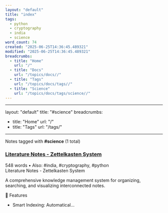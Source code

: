 ```yaml
---
layout: "default"
title: "index"
tags:
  - python
  - cryptography
  - india
  - science
word_count: 74
created: "2025-06-25T14:36:45.489321"
modified: "2025-06-25T14:36:45.489321"
breadcrumbs:
  - title: "Home"
    url: "/"
  - title: "Docs"
    url: "/topics/docs//"
  - title: "Tags"
    url: "/topics/docs/tags//"
  - title: "Science"
    url: "/topics/docs/tags/science//"
---
```

---
layout: "default"
title: "#science"
breadcrumbs:
  - title: "Home"
    url: "/"
  - title: "Tags"
    url: "/tags/"
---
Notes tagged with **#science** (1 total)

<div class="note-grid">

<div class="note-card">
    <h3><a href="readme/">Literature Notes - Zettelkasten System</a></h3>
    <div class="note-meta">
        548 words
        • Also: #india, #cryptography, #python
    </div>
    <div class="note-excerpt">Literature Notes - Zettelkasten System

A comprehensive knowledge management system for organizing, searching, and visualizing interconnected notes.

 🧠 Features

- Smart Indexing: Automatical...</div>
</div>
</div>
